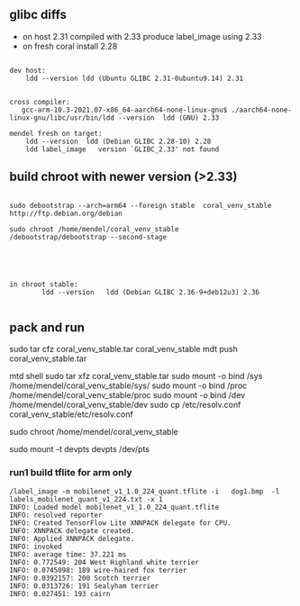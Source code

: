 
## glibc diffs

* on host 2.31 compiled with 2.33 produce label_image using 2.33
* on fresh coral install 2.28

```

dev host:
    ldd --version ldd (Ubuntu GLIBC 2.31-0ubuntu9.14) 2.31


cross compiler:
   gcc-arm-10.3-2021.07-x86_64-aarch64-none-linux-gnu$ ./aarch64-none-linux-gnu/libc/usr/bin/ldd --version  ldd (GNU) 2.33

mendel fresh on target:
    ldd --version  ldd (Debian GLIBC 2.28-10) 2.28
    ldd label_image   version `GLIBC_2.33' not found
```

## build chroot with newer version (>2.33)

```

sudo debootstrap --arch=arm64 --foreign stable  coral_venv_stable http://ftp.debian.org/debian

sudo chroot /home/mendel/coral_venv_stable
/debootstrap/debootstrap --second-stage





in chroot stable:
        ldd --version   ldd (Debian GLIBC 2.36-9+deb12u3) 2.36


```


## pack and run

sudo tar cfz coral_venv_stable.tar coral_venv_stable
mdt push coral_venv_stable.tar

mtd shell
sudo tar xfz coral_venv_stable.tar 
sudo mount -o bind /sys  /home/mendel/coral_venv_stable/sys/
sudo mount -o bind /proc  /home/mendel/coral_venv_stable/proc
sudo mount -o bind /dev  /home/mendel/coral_venv_stable/dev
sudo cp /etc/resolv.conf coral_venv_stable/etc/resolv.conf

sudo chroot /home/mendel/coral_venv_stable

sudo mount -t devpts devpts /dev/pts

###  run1  build tflite for arm only

```
/label_image -m mobilenet_v1_1.0_224_quant.tflite -i   dog1.bmp  -l labels_mobilenet_quant_v1_224.txt -x 1
INFO: Loaded model mobilenet_v1_1.0_224_quant.tflite
INFO: resolved reporter
INFO: Created TensorFlow Lite XNNPACK delegate for CPU.
INFO: XNNPACK delegate created.
INFO: Applied XNNPACK delegate.
INFO: invoked
INFO: average time: 37.221 ms
INFO: 0.772549: 204 West Highland white terrier
INFO: 0.0745098: 189 wire-haired fox terrier
INFO: 0.0392157: 200 Scotch terrier
INFO: 0.0313726: 191 Sealyham terrier
INFO: 0.027451: 193 cairn

```


